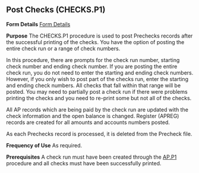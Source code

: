 ## Post Checks (CHECKS.P1)
<PageHeader />

**Form Details**
[Form Details](../CHECKS-P1-1/README.md)

**Purpose**
The CHECKS.P1 procedure is used to post Prechecks records after the successful
printing of the checks. You have the option of posting the entire check run or
a range of check numbers.

In this procedure, there are prompts for the check run number, starting check
number and ending check number. If you are posting the entire check run, you
do not need to enter the starting and ending check numbers. However, if you
only wish to post part of the checks run, enter the starting and ending check
numbers. All checks that fall within that range will be posted. You may need
to partially post a check run if there were problems printing the checks and
you need to re-print some but not all of the checks.

All AP records which are being paid by the check run are updated with the
check information and the open balance is changed. Register (APREG) records
are created for all amounts and accounts numbers posted.

As each Prechecks record is processed, it is deleted from the Precheck file.

**Frequency of Use**
As required.

**Prerequisites**
A check run must have been created through the [AP.P1](../AP-P1/README.md) procedure
and all checks must have been successfully printed.

<badge text= "Version 8.10.57 " vertical="middle" />

<PageFooter />
